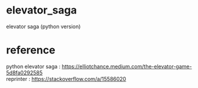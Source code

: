 # elevator_saga
elevator saga (python version)

# reference
python elevator saga : https://elliotchance.medium.com/the-elevator-game-5d8fa0292585  
reprinter : https://stackoverflow.com/a/15586020
